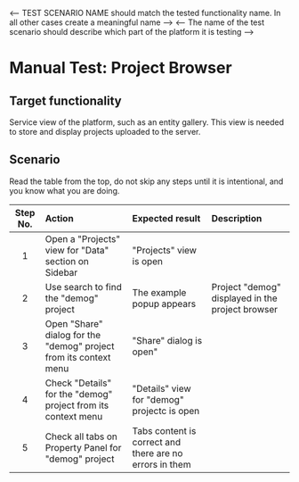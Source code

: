 <-- TEST SCENARIO NAME should match the tested functionality name. In all other cases create a meaningful name -->
<-- The name of the test scenario should describe which part of the platform it is testing -->

# Manual Test: Project Browser

## Target functionality

Service view of the platform, such as an entity gallery. This view is needed to store and display projects uploaded to the server.

## Scenario

Read the table from the top, do not skip any steps until it is intentional, and you know what you are doing.

| Step No. | Action                                                             | Expected result                                         | Description               |
|:--------:|:-------------------------------------------------------------------|:--------------------------------------------------------|:--------------------------|
|    1     | Open a "Projects" view for "Data" section on Sidebar               | "Projects" view is open                                 |                           |
|    2     | Use search to find the "demog" project | The example popup appears | Project "demog" displayed in the project browser        |                           |
|    3     | Open "Share" dialog for the "demog" project from its context menu  | "Share" dialog is open"                                 |                           |
|    4     | Check "Details" for the "demog" project from its context menu      | "Details" view for "demog" projectc is open             |                           |
|    5     | Check all tabs on Property Panel for "demog" project               | Tabs content is correct and there are no errors in them |                           |
